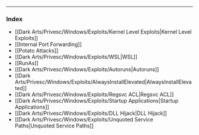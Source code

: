 -- -
### Index
- [[Dark Arts/Privesc/Windows/Exploits/Kernel Level Exploits|Kernel Level Exploits]]
- [[Internal Port Forwarding]]
- [[Potato Attacks]]
- [[Dark Arts/Privesc/Windows/Exploits/WSL|WSL]]
- [[RunAs]]
- [[Dark Arts/Privesc/Windows/Exploits/Autoruns|Autoruns]]
- [[Dark Arts/Privesc/Windows/Exploits/AlwaysInstallElevated|AlwaysInstallElevated]]
- [[Dark Arts/Privesc/Windows/Exploits/Regsvc ACL|Regsvc ACL]]
- [[Dark Arts/Privesc/Windows/Exploits/Startup Applications|Startup Applications]]
- [[Dark Arts/Privesc/Windows/Exploits/DLL Hijack|DLL Hijack]]
- [[Dark Arts/Privesc/Windows/Exploits/Unquoted Service Paths|Unquoted Service Paths]]